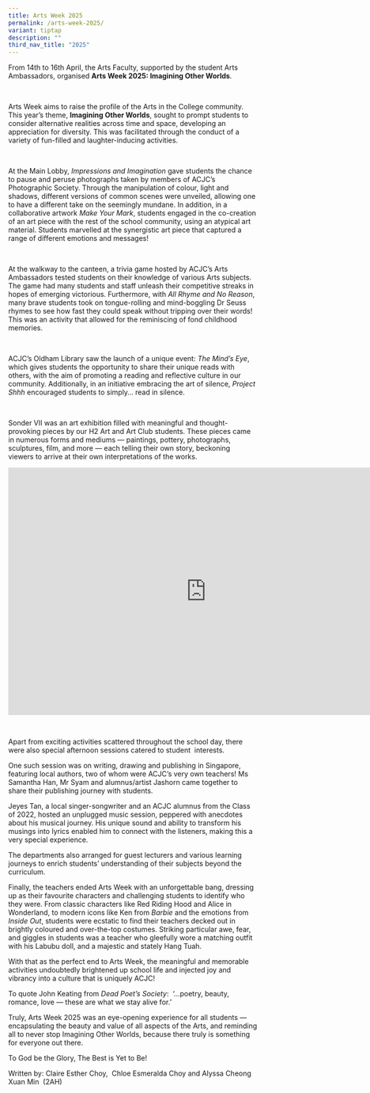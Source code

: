 ```yaml
---
title: Arts Week 2025
permalink: /arts-week-2025/
variant: tiptap
description: ""
third_nav_title: "2025"
---
```

<p>From 14th to 16th April, the Arts Faculty, supported by the student Arts
Ambassadors, organised <strong>Arts Week 2025: Imagining Other Worlds</strong>.</p>
<p>
<br>
</p>
<p>Arts Week aims to raise the profile of the Arts in the College community.
This year’s theme, <strong>Imagining Other Worlds</strong>, sought to prompt
students to consider alternative realities across time and space, developing
an appreciation for diversity. This was facilitated through the conduct
of a variety of fun-filled and laughter-inducing activities.&nbsp;</p>
<p>
<br>
</p>
<p>At the Main Lobby, <em>Impressions and Imagination</em> gave students the
chance to pause and peruse photographs taken by members of ACJC’s Photographic
Society. Through the manipulation of colour, light and shadows, different
versions of common scenes were unveiled, allowing one to have a different
take on the seemingly mundane. In addition, in a collaborative artwork <em>Make Your Mark</em>,
students engaged in the co-creation of an art piece with the rest of the
school community, using an atypical art material. Students marvelled at
the synergistic art piece that captured a range of different emotions and
messages!</p>
<p>
<br>
</p>
<p>At the walkway to the canteen, a trivia game hosted by ACJC’s Arts Ambassadors
tested students on their knowledge of various Arts subjects. The game had
many students and staff unleash their competitive streaks in hopes of emerging
victorious. Furthermore, with <em>All Rhyme and No Reason</em>, many brave
students took on tongue-rolling and mind-boggling Dr Seuss rhymes to see
how fast they could speak without tripping over their words! This was an
activity that allowed for the reminiscing of fond childhood memories.</p>
<p>
<br>
</p>
<p>ACJC’s Oldham Library saw the launch of a unique event: <em>The Mind’s Eye</em>,
which gives students the opportunity to share their unique reads with others,
with the aim of promoting a reading and reflective culture in our community.
Additionally, in an initiative embracing the art of silence, <em>Project Shhh</em> encouraged
students to simply… read in silence.</p>
<p>
<br>
</p>
<p>Sonder VII was an art exhibition filled with meaningful and thought-provoking
pieces by our H2 Art and Art Club students. These pieces came in numerous
forms and mediums — paintings, pottery, photographs, sculptures, film,
and more — each telling their own story, beckoning viewers to arrive at
their own interpretations of the works.&nbsp;</p>
<div class="iframe-wrapper">
<iframe height="500" width="800" allowfullscreen="true" frameborder="0" src="https://docs.google.com/presentation/d/e/2PACX-1vRjB4NvM3q4PKdmeiS72nVhuaMj38QL-n49unw3AHM4GTXj55dRK7yhMUZyVMJ8YbrwpWxl4NiHLEDY/pubembed?start=false&amp;loop=false&amp;delayms=3000"></iframe>
</div>
<p>
<br>
</p>
<p>Apart from exciting activities scattered throughout the school day, there
were also special afternoon sessions catered to student&nbsp; interests.&nbsp;</p>
<p>One such session was on writing, drawing and publishing in Singapore,
featuring local authors, two of whom were ACJC’s very own teachers! Ms
Samantha Han, Mr Syam and alumnus/artist Jashorn came together to share
their publishing journey with students.&nbsp;</p>
<p>Jeyes Tan, a local singer-songwriter and an ACJC alumnus from the Class
of 2022, hosted an unplugged music session, peppered with anecdotes about
his musical journey. His unique sound and ability to transform his musings
into lyrics enabled him to connect with the listeners, making this a very
special experience.</p>
<p>The departments also arranged for guest lecturers and various learning
journeys to enrich students’ understanding of their subjects beyond the
curriculum.&nbsp;</p>
<p>Finally, the teachers ended Arts Week with an unforgettable bang, dressing
up as their favourite characters and challenging students to identify who
they were. From classic characters like Red Riding Hood and Alice in Wonderland,
to modern icons like Ken from <em>Barbie</em> and the emotions from <em>Inside Out</em>,
students were ecstatic to find their teachers decked out in brightly coloured
and over-the-top costumes. Striking particular awe, fear, and giggles in
students was a teacher who gleefully wore a matching outfit with his Labubu
doll, and a majestic and stately Hang Tuah.
<br>
</p>
<p>With that as the perfect end to Arts Week, the meaningful and memorable
activities undoubtedly brightened up school life and injected joy and vibrancy
into a culture that is uniquely ACJC!&nbsp;
<br>
</p>
<p>To quote John Keating from <em>Dead Poet’s Society</em>:&nbsp; ‘...poetry,
beauty, romance, love — these are what we stay alive for.’&nbsp;</p>
<p>Truly, Arts Week 2025 was an eye-opening experience for all students —
encapsulating the beauty and value of all aspects of the Arts, and reminding
all to never stop Imagining Other Worlds, because there truly is something
for everyone out there.
<br>
</p>
<p>To God be the Glory, The Best is Yet to Be!</p>
<p></p>
<p>Written by: Claire Esther Choy,&nbsp; Chloe Esmeralda Choy and Alyssa
Cheong Xuan Min&nbsp; (2AH)</p>
<p>
<br>
<br>
<br>
<br>
<br>
<br>
<br>
<br>
<br>
<br>
<br>
<br>
<br>
<br>
</p>